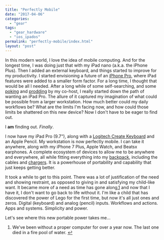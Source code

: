 ```yaml
---
title: "Perfectly Mobile"
date: "2017-04-06"
categories: 
  - "gear"
tags: 
  - "gear_hardware"
  - "ios_ipados"
permalink: "perfectly-mobile/index.html"
layout: "post"
---
```


In this modern world, I love the idea of mobile computing. And for the longest time, I was doing just that with my iPad nano (a.k.a. the iPhone Plus). Then I added an external keyboard, and things started to improve for my productivity. I started envisioning a future of an [iPhone Pro](https://www.nahumck.me/making-the-case-for-an-iphone-pro/ "Making the Case for an iPhone Pro - nahumck.me"), where iPad features were added to a smaller form factor. For a long time, I thought that would be all I needed. After a long while of some self-searching, and some [poking](http://podcast.fundamentallybroken.men/2 "Fundamentally Broken - Episode 2") and [prodding](http://podcast.fundamentallybroken.men/3 "Fundamentally Broken - Episode 3") by my co-host, I really started down the path of wanting an iPad Pro. The allure of it captured my imagination of what could be possible from a larger workstation. How much better could my daily workflows be? What are the limits I'm facing now, and how could those limits be shattered on this new device? Now I don't have to be eager to find out.

I **am** finding out. _Finally_.

I now have my iPad Pro (9.7"), along with a [Logitech Create Keyboard](http://www.amazon.com/dp/B01HIS30OY/?tag=nahumck-20 "Logitech Create Keyboard - Amazon.com") and an Apple Pencil. My workstation is now perfectly mobile. I can take it anywhere, along with my iPhone 7 Plus, Apple Watch, and Beatsx earphones. A complete ecosystem of devices to allow me to be anywhere and everywhere, all while fitting everything into my [backpack](http://www.ospreypacks.com/us/en/product/momentum-30-MOMENTUM30.html), including the cables and [chargers](http://www.amazon.com/dp/B01IUTIUEA/?tag=nahumck-20 "Anker Charger - Amazon.com"). It is a powerhouse of portability and capability that just keeps getting better.

It took a while to get to this point. There was a lot of justification of the need and showing restraint, as opposed to giving in and satisfying my child-like want. It became more of a need as time has gone along,[1](#fn1) and now that I have it, I don't want to go back to life without it. I'm like a child that has discovered the power of Lego for the first time, but now it's all just ones and zeros. Digital (keyboard) and analog (pencil) inputs. Workflows and actions. Apps and systems. Simplicity and power.

Let's see where this new portable power takes me…

1. We've been without a proper computer for over a year now. The last one died in a fire pool of water. [↩](#ffn1)
